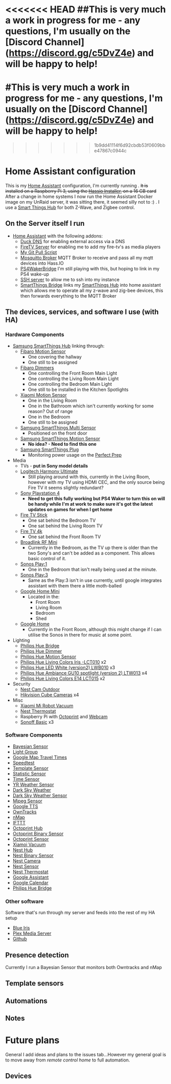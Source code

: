 <<<<<<< HEAD
##This is very much a work in progress for me - any questions, I'm usually on the [Discord Channel] (https://discord.gg/c5DvZ4e) and will be happy to help!
=======
# #This is very much a work in progress for me - any questions, I'm usually on the [Discord Channel] (https://discord.gg/c5DvZ4e) and will be happy to help!
>>>>>>> 1b9dd41114f6d92cbdb53f0609bbe47867c0944c

# Home Assistant configuration
This is my [Home Assistant](https://home-assistant.io/) configuration, I'm currently running . ~~It is installed on a Raspberry Pi 3, using the [Hassio Installer](https://home-assistant.io/hassio/), on a 16 GB card~~ After a change in home systems I now run the Home Assistant Docker image on my UnRaid server, it was sitting there, it seemed silly not to :) . I use a [Smart Things Hub](http://www.samsung.com/uk/smartthings/hub-f-hub-uk-v2/) for both Z-Wave, and Zigbee control.

## On the Server itself I run

* [Home Assistant](https://home-assistant.io/) with the following addons:
  * [Duck DNS](https://github.com/hassio-addons/repository/) for enabling external access via a DNS
  * [FireTV Server](http://github.com/gollo/hassio-addons/) for enabling me to add my fire-tv's as media players
  * [My Git Pull Script](https://community.home-assistant.io/t/small-bash-code-to-automate-a-git-pull-and-restart-the-docker/52395/3)
  * [Mosquitto Broker](https://github.com/hassio-addons/repository/) MQTT Broker to receive and pass all my mqtt devices into Hass.IO
  * [PS4WakerBridge](https://github.com/vkorn/hassio-addons/) I'm still playing with this, but hoping to link in my PS4 wake-up
  * [SSH server](https://github.com/hassio-addons/repository/) to allow me to ssh into my instance
  * [SmartThings Bridge](https://github.com/vkorn/hassio-addons/) links my [SmartThings Hub](http://www.samsung.com/uk/smartthings/hub-f-hub-uk-v2/) into home assistant which allows me to operate all my z-wave and zig-bee devices, this then forwards everything to the MQTT Broker



## The devices, services, and software I use (with HA)

### Hardware Components

* [Samsung SmartThings Hub](http://www.samsung.com/uk/smartthings/hub-f-hub-uk-v2/) linking through:
  * [Fibaro Motion Sensor](https://www.fibaro.com/us/products/motion-sensor/)
    * One covering the hallway
    * One still to be assigned
  * [Fibaro Dimmers](https://www.fibaro.com/us/products/dimmer-2/)
    * One controlling the Front Room Main Light
    * One controlling the Living Room Main Light
    * One controlling the Bedroom Main Light
    * One still to be installed in the Kitchen Spotlights
  * [Xiaomi Motion Sensor](https://www.gearbest.com/alarm-systems/pp_659226.html)
    * One in the Living Room
    * One in the Bathroom which isn't currently working for some reason? Out of range
    * One in the Bedroom
    * One still to be assigned    
  * [Samsung SmartThings Multi Sensor](http://www.samsung.com/uk/smartthings/sensors-plug-f-mlt-uk-v2/F-MLT-UK-V2/)
    * Positioned on the front door
  * [Samsung SmartThings Motion Sensor](http://www.samsung.com/uk/smartthings/sensors-plug-f-irm-uk-v2/)
    * **No idea? - Need to find this one**
  * [Samsung SmartThings Plug](http://www.samsung.com/uk/smartthings/sensors-plug-f-app-uk-v2/)
    * Monitoring power usage on the [Perfect Prep](https://www.tommeetippee.co.uk/product-support/perfect-prep-machine)
* Media
  * TVs - **put in Sony model details**
  * [Logitech Harmony Ultimate](https://www.logitech.com/en-gb/harmony-universal-remotes)
    * Still playing around with this, currently in the Living Room, however with my TV using HDMI CEC, and the only source being Fire TV it seems slightly redundant?
  * [Sony Playstation 4](https://www.playstation.com/en-gb/explore/ps4/buy-ps4/buy-new-ps4/)
    * **Need to get this fully working but PS4 Waker to turn this on will be handy while I'm at work to make sure it's got the latest updates on games for when I get home**
  * [Fire TV Stick](https://www.amazon.co.uk/dp/B01ETRIFOW/ref=asc_df_B01ETRIFOW50970935/?tag=googshopuk-21&creative=22110&creativeASIN=B01ETRIFOW&linkCode=df0&hvadid=205236640281&hvpos=1o3&hvnetw=g&hvrand=15126035685830008529&hvpone=&hvptwo=&hvqmt=&hvdev=c&hvdvcmdl=&hvlocint=&hvlocphy=1007009&hvtargid=pla-335245349918&th=1&psc=1)
    * One sat behind the Bedroom TV
    * One sat behind the Living Room TV
  * [Fire TV 4k](https://www.amazon.co.uk/dp/B06XTWLSRF/ref=asc_df_B06XTWLSRF50970935/?tag=googshopuk-21&creative=22110&creativeASIN=B06XTWLSRF&linkCode=df0&hvadid=218757371956&hvpos=1o1&hvnetw=g&hvrand=15126035685830008529&hvpone=&hvptwo=&hvqmt=&hvdev=c&hvdvcmdl=&hvlocint=&hvlocphy=1007009&hvtargid=pla-375613946768&th=1&psc=1)
    * One sat behind the Front Room TV
  * [Broadlink RF Mini](http://www.ibroadlink.com/rmMini3/)
    * Currently in the Bedroom, as the TV up there is older than the two Sony's and can't be added as a component.  This allows basic control of it.
  * [Sonos Play:1](https://www.sonos.com/en-gb/shop/play1.html)
    * One in the Bedroom that isn't really being used at the minute.
  * [Sonos Play:3](https://www.sonos.com/en-gb/shop/play3.html)
    * Same as the Play:3 isn't in use currently, until google integrates assistant with them there a little moth-balled
  * [Google Home Mini](https://store.google.com/product/google_home_mini)
    * Located in the:
      * Front Room
      * Living Room
      * Bedroom
      * Shed    
  * [Google Home](https://store.google.com/product/google_home)
    * Currently in the Front Room, although this might change if I can utilise the Sonos in there for music at some point.
* Lighting
  * [Philips Hue Bridge](https://www.philips.co.uk/c-p/8718696516850/hue-bridge)
  * [Philips Hue Dimmer](https://www.philips.co.uk/c-p/8718696743157/hue-dimmer-switch)
  * [Philips Hue Motion Sensor](https://www.philips.co.uk/c-p/8718696743171/hue-motion-sensor)
  * [Philips Hue Living Colors Iris -LCT010](https://www.philips.co.uk/c-m-li/hue/bulbs/latest#filters=BULBS_SU&sliders=&support=&price=&priceBoxes=&page=&layout=96.subcategory.p-grid-icon) x2
  * [Philips Hue LED White (version2) LWB010](https://www.philips.co.uk/c-m-li/hue/bulbs/latest#filters=BULBS_SU&sliders=&support=&price=&priceBoxes=&page=&layout=96.subcategory.p-grid-icon) x3
  * [Philips Hue Ambiance GU10 spotlight (version 2) LTW013](https://www.philips.co.uk/c-m-li/hue/bulbs/latest#filters=BULBS_SU&sliders=&support=&price=&priceBoxes=&page=&layout=96.subcategory.p-grid-icon) x4
  * [Philips Hue Living Colors E14 LCT015](https://www.philips.co.uk/c-m-li/hue/bulbs/latest#filters=BULBS_SU&sliders=&support=&price=&priceBoxes=&page=&layout=96.subcategory.p-grid-icon) x2
* Security
  * [Nest Cam Outdoor](https://nest.com/uk/cameras/nest-cam-outdoor/overview/)
  * [Hikvision Cube Cameras](http://www.hikvision.com/europe/Products_accessries_761_i33113.html) x4
* Misc
  * [Xiaomi Mi Robot Vacuum](https://www.gearbest.com/robot-vacuum/pp_440546.html)
  * [Nest Thermostat](https://store.nest.com/uk/product/thermostat/T3028GBBI)
  * Raspberry Pi with [Octoprint](https://octoprint.org/) and [Webcam](https://www.logitech.com/en-gb/product/hd-webcam-c270)
  * [Sonoff Basic](https://www.itead.cc/smart-home/sonoff-wifi-wireless-switch.html) x3

### Software Components
* [Bayesian Sensor](https://home-assistant.io/components/binary_sensor.bayesian/)
* [Light Group](https://home-assistant.io/components/light.group/)
* [Google Map Travel Times](https://home-assistant.io/components/sensor.google_travel_time/)
* [Speedtest](https://home-assistant.io/components/sensor.speedtest/)
* [Template Sensor](https://home-assistant.io/components/sensor.template/)
* [Statistic Sensor](https://home-assistant.io/components/sensor.statistics/)
* [Time Sensor](https://home-assistant.io/components/sensor.time_date/)
* [YR Weather Sensor](https://home-assistant.io/components/sensor.yr/)
* [Dark Sky Weather](https://home-assistant.io/components/weather.darksky/)
* [Dark Sky Weather Sensor](https://home-assistant.io/components/sensor.darksky/)
* [Mjpeg Sensor](https://home-assistant.io/components/camera.mjpeg/)
* [Google TTS](https://home-assistant.io/components/tts.google/)
* [OwnTracks](https://home-assistant.io/components/device_tracker.owntracks/)
* [nMap](https://home-assistant.io/components/device_tracker.nmap_tracker/)
* [IFTTT](https://home-assistant.io/components/ifttt/)
* [Octoprint Hub](https://home-assistant.io/components/octoprint/)
* [Octoprint Binary Sensor](https://home-assistant.io/components/binary_sensor.octoprint/)
* [Octoprint Sensor](https://home-assistant.io/components/sensor.octoprint/)
* [Xiamoi Vacuum](https://home-assistant.io/components/vacuum.xiaomi_miio/)
* [Nest Hub](https://home-assistant.io/components/nest/)
* [Nest Binary Sensor](https://home-assistant.io/components/binary_sensor.nest/)
* [Nest Camera](https://home-assistant.io/components/camera.nest/)
* [Nest Sensor](https://home-assistant.io/components/sensor.nest/)
* [Nest Thermostat](https://home-assistant.io/components/climate.nest/)
* [Google Assistant](https://home-assistant.io/components/google_assistant/)
* [Google Calendar](https://home-assistant.io/components/calendar.google/)
* [Philips Hue Bridge](https://home-assistant.io/components/hue/)

### Other software
Software that's run through my server and feeds into the rest of my HA setup
* [Blue Iris](http://blueirissoftware.com/)
* [Plex Media Server](https://www.plex.tv/)
* [Github](https://github.com/)

## Presence detection
Currently I run a Bayesian Sensor that monitors both Owntracks and nMap

## Template sensors


## Automations

## Notes

# Future plans
General I add ideas and plans to the issues tab...However my general goal is to move away from *remote control home* to full automation.  


## Devices
<!--
-------------------------------------------------------------------------------------

<del>

### Other software

* [PiVPN](http://www.pivpn.io/) for remote access to my network
* [Pi Hole](https://pi-hole.net/) for blocking those pesky adverts

## Presence detection

## Template sensors

* [Skalavala](https://github.com/skalavala/smarthome) provided a fantastic [template](sensors/zwave_battery_front_door.yaml) that sets the icon for the entity to a representation of the battery level. I use this for all mobile devices, and sensors.
  * ![Screenshot of battery template](https://i.imgur.com/4MnzuLM.png)
* Recycling collection [file and template sensors](sensors/bin.yaml), and [supporting script](local/bin/parse-email)
  * Notifications about upcoming collections are sent by email, the supporting script parses these emails and writes the date of the next collection for each type to it's own file, in JSON formatting
  * A file sensor for each collection type, using the above files
  * A template sensor for each collection type. This tracks whether the collection is two or more days away (future), tomorrow (tomorrow), this morning (today) or past (past). These states are used in automations, and in the HA Dashboard display.

## Automations

* Master and second bedrooms
  * Using the remote with the light strip to control the light, including dimming and colour temperature
  * Dim the light through the night, turning it to lowest brightness and red at midnight
  * Turn the light off if it was left on for half an hour
  * Turn the light on with the alarm
* Front of the house
  * Turn on the light by the house number on at dusk, and at 06:00 (or earlier if we're awake earlier than normal)
  * Turn the light off at sunrise and (just before) midnight
  * Send alerts if we've left the garage doors open for 10 minutes (and nag every 10 minutes)
  * Warn us if an outside door is opened when we're away from home
  * Warn us if the garage doors are opened once we've gone to bed
* Back of the house
  * Turn on the garden lights if the utility door is opened between dusk and dawn (elevation below -5). This temporarily turns off the "off" automations - for 8 seconds (controlled by an input_number)
  * Turn off the garden lights when the utility door is closed
  * Turn off the lights if they're left on and the door is closed
* Lounge
  * Turn on the lights when we come home and it's dark
  * Turn off the lights if we all leave (and the TV is off)
  * Turn on lights as the room gets dark (if we're home, and the TV is on)
  * Turn on the table light if motion is detected in the dark, and turn it off 2 minutes after the last motion detection
  * Mute the TV if the Sonos starts playing, and unmute when it stops
  * Stop the Sonos if the TV is turned on
  * At the end of the night, when the TV has been off for 5 minutes, or the utility door has been shut after the TV is turned off, run the bedtime script (turns of the lights one at a time)
* Hall
  * During Autumn and Winter, turn on the LED lights when the sun is below 5 degrees elevation (and we're home). Our hall is an internal hall with no windows, so it gets dark quickly.
* Home office
  * When I'm working for home, start music at the beginning of the day, and stop it at the end
* People
  * Track when we get up, go to bed, leave, and return, for other automations
  * Notify about commute delays
  * Let the adults know when the other is going to be home
* Misc
  * When battery powered sensors are getting low (25%) warn us so that we know to order a replacement, remind again at 10% and 5%
  * Check the health of the Z-Wave mesh (by looking to see that at least one device has checked in within the last 5 minutes) and run a Heal and Test if necessary
  * Send notifications on startup and shutdown of HA, and when the Z-Wave mesh is ready
  * Notify us about bin collections being due (links in with a green/amber/red Floorplan notification)
* MoreToDo

### Garden lights

This is the most complex of my current automations, to make it "human friendly". The basic logic is that there are automations to turn the light on when the door opens, and off when it closes. To stop that simply having the light on when the door is open, it actually calls a script to turn on the lights. That script turns off the "off" automation temporarily - the duration is determined by the value of `input_number.door_delay` (in seconds).  That means that if we open and close the door (to let the dog out or going out into the garden for some other reason) the lights will stay on when the door closes.  There's another automation (and a template binary sensor) to track if the lights have been left on, and if so to turn them off. That supports a variable delay up to 2 hours, or we can just turn off the automation.

## Notes

* These are (automatically) modified versions of my actual configurations
* My primary goal is to minimise human actions, and where that isn't possible streamline those human actions

# Future plans
A large amount of this will require a rewire of the lighting circuits, so that all the light switches have a neutral wire.

## Devices

* Dimmer modules at most light switches, the exception will be the toilet (since there's a fan linked to it) and the outside light
* Switch modules for the extractor fans
* Multisensors (light/motion/humidity/temperature) in the bedrooms and bathrooms
* Multisensors (light/motion/temperature) in all other rooms
* Lots more door and window sensors, including on the garden gate
* Some form of distance sensor (ultrasonic or laser) in the garage
* BLE beacons
* Digital LED strip for the front of the garage, based upon the [Bruh Automation](https://github.com/bruhautomation/ESP-MQTT-JSON-Digital-LEDs) work
* Analogue LED strips (likely with a Z-Wave controller) for accent lighting and pathway lighting

## Automation thoughts

* Turn on extractor fans when the humidity is more than 5 points above the adjacent room, turning off once they drop to within 5 points
* During darkness, if a bathroom door is opened, turn the bathroom light on at a low level, turning up to medium when the door closes, turning it off when the person leaves
* Turn on the outside front light when the front door opens, the doorbell rings, or somebody is less than 5 minutes away, and coming home
* Other than bedrooms, when the room is in darkness and there's movement turn on the light at a very low level
* During daytime, if the lights are on for *too long* turn them off
* Seasonal use of the digital LED strip
* Flash the relevant section of the LED strip red if the garage door is opening or closing

</del>
# Useful links

* [Home Assistant documentation](https://home-assistant.io/docs/) and [component list](https://home-assistant.io/components/) -->
